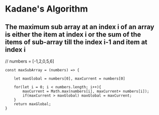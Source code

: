 # Kadane's Algorithm

## The maximum sub array at an index i of an array is either the item at index i or the sum of the items of sub-array till the index i-1 and item at index i


// numbers = [-1,2,0,5,6]


    const maxSubArray = (numbers) => {

        let maxGlobal = numbers[0], maxCurrent = numbers[0]

        for(let i = 0; i < numbers.length; i++){
            maxCurrent = Math.max(numbers[i], maxCurrent+ numbers[i]);
            if(maxCurrent > maxGlobal) maxGlobal = maxCurrent;
        }
        return maxGlobal;
    }

